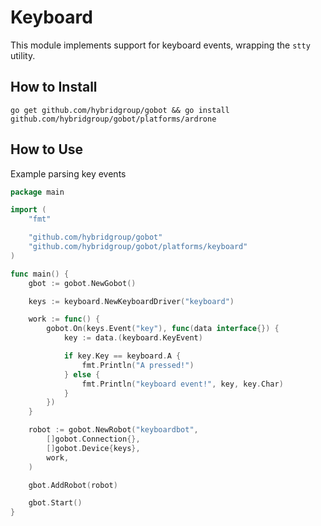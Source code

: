 # Keyboard

This module implements support for keyboard events, wrapping the `stty` utility.

## How to Install

```
go get github.com/hybridgroup/gobot && go install github.com/hybridgroup/gobot/platforms/ardrone
```

## How to Use

Example parsing key events

```go
package main

import (
	"fmt"

	"github.com/hybridgroup/gobot"
	"github.com/hybridgroup/gobot/platforms/keyboard"
)

func main() {
	gbot := gobot.NewGobot()

	keys := keyboard.NewKeyboardDriver("keyboard")

	work := func() {
		gobot.On(keys.Event("key"), func(data interface{}) {
			key := data.(keyboard.KeyEvent)

			if key.Key == keyboard.A {
				fmt.Println("A pressed!")
			} else {
				fmt.Println("keyboard event!", key, key.Char)
			}
		})
	}

	robot := gobot.NewRobot("keyboardbot",
		[]gobot.Connection{},
		[]gobot.Device{keys},
		work,
	)

	gbot.AddRobot(robot)

	gbot.Start()
}
```
